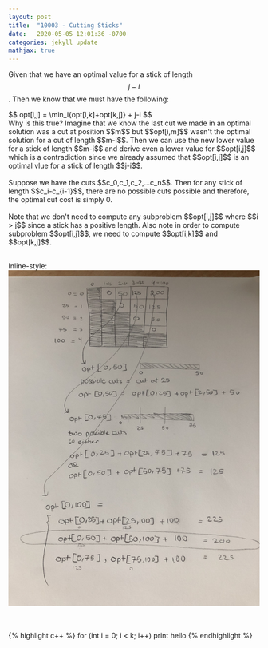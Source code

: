 ```yaml
---
layout: post
title:  "10003 - Cutting Sticks"
date:   2020-05-05 12:01:36 -0700
categories: jekyll update
mathjax: true
---
```


Given that we have an optimal value for a stick of length $$j-i$$. Then we know that we must have the following:
<br>
<div center>
$$ opt[i,j] = \min_i{opt[i,k]+opt[k,j]} + j-i $$
</div>
Why is this true?
Imagine that we know the last cut we made in an optimal solution was a cut at position $$m$$ but $$opt[i,m]$$ wasn't the optimal solution for a cut of length $$m-i$$. Then we can use the new lower value for a stick of length $$m-i$$ and derive even a lower value for $$opt[i,j]$$ which is a contradiction since we already assumed that $$opt[i,j]$$ is an optimal vlue for a stick of length $$j-i$$. 
<br>
<br>
Suppose we have the cuts $$c_0,c_1,c_2,...c_n$$. Then for any stick of length $$c_i-c_{i-1}$$, there are no possible cuts possible and therefore, the optimal cut cost is simply 0.
<br>
<br>
Note that we don't need to compute any subproblem $$opt[i,j]$$ where $$i > j$$ since a stick has a positive length. Also note in order to compute subproblem $$opt[i,j]$$, we need to compute $$opt[i,k]$$ and $$opt[k,j]$$. 
<br>
<br>

Inline-style: 
![alt text](https://github.com/strncat/strncat.github.io/blob/master/_posts/img.jpeg "Logo Title Text 1")

<br>
<br>
{% highlight c++ %}
for (int i = 0; i < k; i++)
	print hello
{% endhighlight %}

